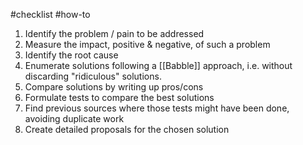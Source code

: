 #checklist #how-to
1. Identify the problem / pain to be addressed
2. Measure the impact, positive & negative, of such a problem
3. Identify the root cause
4. Enumerate solutions following a [[Babble]] approach, i.e. without discarding "ridiculous" solutions.
5. Compare solutions by writing up pros/cons
6. Formulate tests to compare the best solutions
7. Find previous sources where those tests might have been done, avoiding duplicate work
8. Create detailed proposals for the chosen solution